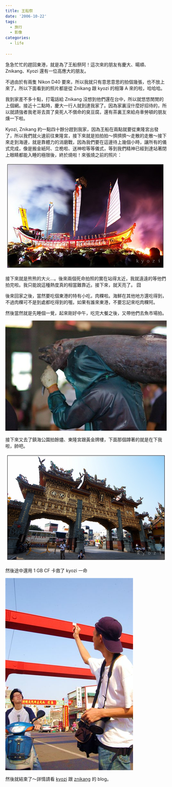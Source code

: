 ```yaml
---
title: 王船祭
date: '2006-10-22'
tags:
  - 旅行
  - 影像
categories:
  - life

---
```

急急忙忙的趕回東港，就是為了王船祭阿！這次來的朋友有慶大、暘順、Znikang、Kyozi 還有一位高應大的朋友。  
  
不過由於有兩隻 Nikon D40 要來，所以我就只有意思意思的拍個幾張，也不放上來了。所以下面看到的照片都是從 Znikang 跟 kyozi 的相簿 A 來的啦，哈哈哈。  
  
我到家差不多十點，打電話給 Znikang 沒想到他們還在台中，所以就悠悠閒閒的上個網。接近十二點時，慶大一行人就到達我家了。因為家裏沒什麼好招待的，所以就請強者我老哥去買了臭死人不償命的臭豆腐，還有茶裏王來給舟車勞頓的朋友燻一下啦。  
  
Kyozi, Znikang 約一點四十餘分趕到我家，因為王船在兩點就要從東隆宮出發了，所以我們就火速前往東隆宮，接下來就是拍拍拍～擠擠擠～走散的走散～接下來走到海邊，就是靠體力的消磨戰，因為我們要在這邊待上幾個小時，讓所有的儀式完成，像是搬金紙阿、立桅啦、送神啦等等儀式，等到我們精神已經到達站著閉上眼睛都能入睡的極限後，終於燒啦！來張燒之前的照片：  
  
[![燒之前](images/0.jpg)](http://flickr.com/photos/kyozi/275442273/)
  
接下來就是熊熊的大火…。後來兩個死命拍照的實在站得太近，我就遠遠的等他們拍完啦。我只能說這種熱度真的相當難靠近。接下來，就天亮了。 囧  
  
後來回家之後，當然要吃個東港的特有小吃，肉粿啦。海鮮在其他地方還吃得到，不過肉粿可不是到處都吃得到的喔。如果有誰來東港，不要忘記來吃肉粿阿。  
  
然後當然就是先睡個一覺，起來剛好中午，吃完大餐之後，又帶他們去魚市場拍。  
  
![搬魚](images/1.jpg)  
  
接下來又去了鎮海公園拍餘燼、東隆宮跟黃金牌樓，下面那個蹲著的就是在下我啦，帥吧。  
  
![黃金牌樓](images/2.jpg)  
  
然後途中還用 1 GB CF 卡救了 kyozi 一命  
  
![是萬軍之劍](images/3.jpg)  
  
然後就結束了～詳情請看 [kyozi](http://kyozi.blogspot.com/) 跟 [znikang](http://znikang.blogspot.com/) 的 blog。